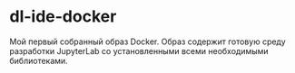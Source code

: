 # dl-ide-docker
Мой первый собранный образ Docker. Образ содержит готовую среду разработки JupyterLab со установленными всеми необходимыми библиотеками.
